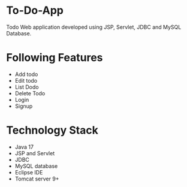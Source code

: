 # To-Do-App
Todo Web application developed using JSP, Servlet, JDBC and MySQL Database.

# Following Features
- Add todo
- Edit todo
- List Dodo
- Delete Todo
- Login
- Signup

# Technology Stack
- Java 17
- JSP and Servlet
- JDBC
- MySQL database
- Eclipse IDE
- Tomcat server 9+
